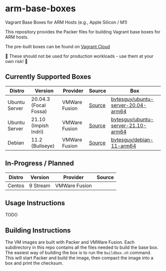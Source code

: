# arm-base-boxes
Vagrant Base Boxes for ARM Hosts (e.g., Apple Silicon / M1)

This repository provides the Packer files for building Vagrant base boxes for ARM hosts.

The pre-built boxes can be found on [Vagrant Cloud](https://app.vagrantup.com/bytesguy)

🚨 These should not be used for production workloads - use them at your own risk! 🚨

## Currently Supported Boxes

| Distro | Version | Provider | Source | Box |
| ------ | ------- | -------- | ------ | --- |
| Ubuntu Server | 20.04.3 (Focal Fossa) | VMWare Fusion | [Source](ubuntu-server-20.04/) | [bytesguy/ubuntu-server-20.04-arm64](https://app.vagrantup.com/bytesguy/boxes/ubuntu-server-20.04-arm64) |
| Ubuntu Server | 21.10 (Impish Indri) | VMWare Fusion | [Source](ubuntu-server-21.10/) | [bytesguy/ubuntu-server-21.10-arm64](https://app.vagrantup.com/bytesguy/boxes/ubuntu-server-21.10-arm64) |
| Debian | 11.2 (Bullseye) | VMWare Fusion | [Source](debian-11/) | [bytesguy/debian-11-arm64](https://app.vagrantup.com/bytesguy/boxes/debian-11-arm64) |

## In-Progress / Planned

| Distro | Version | Provider | Source |
| ------ | ------- | -------- | ------ |
| Centos | 9 Stream | VMWare Fusion | |

## Usage Instructions

TODO

## Building Instructions

The VM images are built with Packer and VMWare Fusion. Each subdirectory in this repo contains all the files needed to build the base box. The easiest way of building the box is to run the `buildbox.sh` command. This will start Packer and build the image, then compact the image into a box and print the checksum.